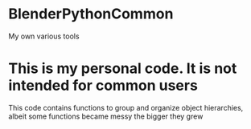 # BlenderPythonCommon
My own various tools

# This is my personal code. It is not intended for common users

This code contains functions to group and organize object hierarchies, albeit some functions became messy the bigger they grew
